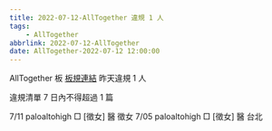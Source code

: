 ```yaml
---
title: 2022-07-12-AllTogether 違規 1 人
tags:
    - AllTogether
abbrlink: 2022-07-12-AllTogether
date: AllTogether-2022-07-12 12:00:00
---
```

AllTogether 板 [板規連結](https://www.ptt.cc/bbs/AllTogether/M.1643211430.A.5FB.html)
昨天違規 1 人
<!-- more -->

違規清單
7 日內不得超過 1 篇

7/11 paloaltohigh □ [徵女] 醫 徵女
7/05 paloaltohigh □ [徵女] 醫 台北
